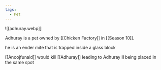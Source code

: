 ```yaml
---
tags:
  - Pet
---
```

![[adhuray.webp]]

Adhuray is a pet owned by [[Chicken Factory]] in [[Season 10]]. 

he is an ender mite that is trapped inside a glass block

[[Anoojfunaid]] would kill [[Adhuray]] leading to Adhuray II being placed in the same spot